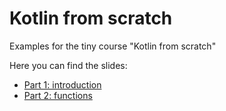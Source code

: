 # Kotlin from scratch
Examples for the tiny course "Kotlin from scratch"

Here you can find the slides:

* [Part 1: introduction](https://speakerdeck.com/flombardo/kotlin-from-scratch)
* [Part 2: functions](https://speakerdeck.com/flombardo/kotlin-from-scratch-2-functions)
